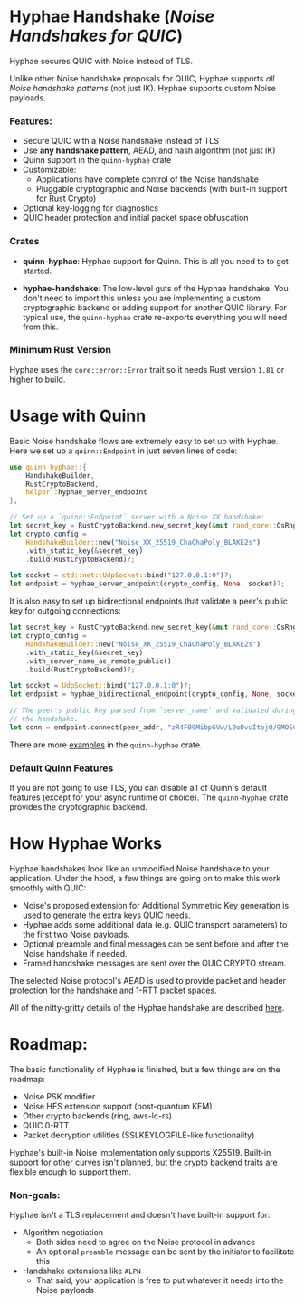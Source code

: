 Hyphae Handshake (*Noise Handshakes for QUIC*)
==============================================

Hyphae secures QUIC with Noise instead of TLS.

Unlike other Noise handshake proposals for QUIC, Hyphae supports *all
Noise handshake patterns* (not just IK). Hyphae supports custom Noise
payloads.

### Features:

- Secure QUIC with a Noise handshake instead of TLS
- Use **any handshake pattern**, AEAD, and hash algorithm (not just IK)
- Quinn support in the `quinn-hyphae` crate
- Customizable:
  - Applications have complete control of the Noise handshake
  - Pluggable cryptographic and Noise backends (with built-in support
    for Rust Crypto)
- Optional key-logging for diagnostics
- QUIC header protection and initial packet space obfuscation

### Crates

- **quinn-hyphae**: Hyphae support for Quinn. This is all you need to
  to get started.

- **hyphae-handshake**: The low-level guts of the Hyphae handshake. You
  don't need to import this unless you are implementing a custom
  cryptographic backend or adding support for another QUIC library.
  For typical use, the `quinn-hyphae` crate re-exports everything you
  will need from this.

### Minimum Rust Version

Hyphae uses the `core::error::Error` trait so it needs Rust version
`1.81` or higher to build.

Usage with Quinn
================

Basic Noise handshake flows are extremely easy to set up with Hyphae.
Here we set up a `quinn::Endpoint` in just seven lines of code:

```rust
use quinn_hyphae::{
    HandshakeBuilder,
    RustCryptoBackend,
    helper::hyphae_server_endpoint
};

// Set up a `quinn::Endpoint` server with a Noise XX handshake:
let secret_key = RustCryptoBackend.new_secret_key(&mut rand_core::OsRng);
let crypto_config = 
    HandshakeBuilder::new("Noise_XX_25519_ChaChaPoly_BLAKE2s")
    .with_static_key(&secret_key)
    .build(RustCryptoBackend)?;

let socket = std::net::UdpSocket::bind("127.0.0.1:0")?;
let endpoint = hyphae_server_endpoint(crypto_config, None, socket)?;
```

It is also easy to set up bidirectional endpoints that validate a peer's
public key for outgoing connections:

```rust
let secret_key = RustCryptoBackend.new_secret_key(&mut rand_core::OsRng);
let crypto_config = 
    HandshakeBuilder::new("Noise_XK_25519_ChaChaPoly_BLAKE2s")
    .with_static_key(&secret_key)
    .with_server_name_as_remote_public()
    .build(RustCryptoBackend)?;

let socket = UdpSocket::bind("127.0.0.1:0")?;
let endpoint = hyphae_bidirectional_endpoint(crypto_config, None, socket)?;

// The peer's public key parsed from `server_name` and validated during
// the handshake.
let conn = endpoint.connect(peer_addr, "zR4F09MibpGVw/L9oDvuItojQ/9MOSCt9mMK0kUNggA=")?.await?;
```

There are more [examples](quinn/examples) in the `quinn-hyphae` crate.

### Default Quinn Features

If you are not going to use TLS, you can disable all of Quinn's default
features (except for your async runtime of choice). The `quinn-hyphae`
crate provides the cryptographic backend.

How Hyphae Works
================

Hyphae handshakes look like an unmodified Noise handshake to your
application. Under the hood, a few things are going on to make this
work smoothly with QUIC:

- Noise's proposed extension for Additional Symmetric Key generation
  is used to generate the extra keys QUIC needs.
- Hyphae adds some additional data (e.g. QUIC transport parameters)
  to the first two Noise payloads.
- Optional preamble and final messages can be sent before and after
  the Noise handshake if needed.
- Framed handshake messages are sent over the QUIC CRYPTO stream.

The selected Noise protocol's AEAD is used to provide packet and header
protection for the handshake and 1-RTT packet spaces.

All of the nitty-gritty details of the Hyphae handshake are described
[here](HANDSHAKE.md).

Roadmap:
========

The basic functionality of Hyphae is finished, but a few things are on
the roadmap:

- Noise PSK modifier
- Noise HFS extension support (post-quantum KEM)
- Other crypto backends (ring, aws-lc-rs)
- QUIC 0-RTT
- Packet decryption utilities (SSLKEYLOGFILE-like functionality)

Hyphae's built-in Noise implementation only supports X25519. Built-in
support for other curves isn't planned, but the crypto backend traits
are flexible enough to support them.

### Non-goals:

Hyphae isn't a TLS replacement and doesn't have built-in support for:

- Algorithm negotiation
  - Both sides need to agree on the Noise protocol in advance
  - An optional `preamble` message can be sent by the initiator to
    facilitate this
- Handshake extensions like `ALPN`
  - That said, your application is free to put whatever it needs into
    the Noise payloads

